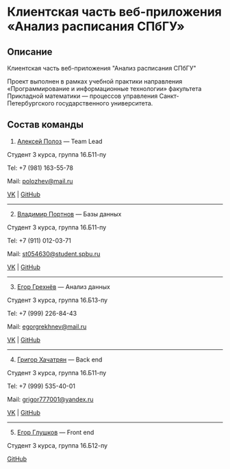 # Клиентская часть веб-приложения «Анализ расписания СПбГУ»
## Описание
Клиентская часть веб-приложения "Анализ расписания СПбГУ" 

Проект выполнен в рамках учебной практики направления «Программирование и информационные технологии» факультета Прикладной математики — процессов управления Санкт-Петербургского государственного университета.

## Состав команды
1. [Алексей Полоз](https://github.com/kosyachniy) — Team Lead

Студент 3 курса, группа 16.Б11-пу

Tel: +7 (981) 163-55-78

Mail: polozhev@mail.ru

[VK](https://vk.com/freakiller) | [GitHub](https://github.com/kosyachniy)

---

2. [Владимир Портнов](https://github.com/VPortnov) — Базы данных

Студент 3 курса, группа 16.Б11-пу

Tel: +7 (911) 012-03-71

Mail: st054630@student.spbu.ru

[VK](https://vk.com/id323263866) | [GitHub](https://github.com/VPortnov)

---

3. [Егор Грехнёв](https://github.com/Egor14) — Анализ данных

Студент 3 курса, группа 16.Б13-пу

Tel: +7 (999) 226-84-43

Mail: egorgrekhnev@mail.ru

[VK](https://vk.com/vipmegogor) | [GitHub](https://github.com/Egor14)

-----

4. [Григор Хачатрян](https://github.com/GrigorKhachatryan) — Back end

Студент 3 курса, группа 16.Б11-пу

Tel: +7 (999) 535-40-01

Mail: grigor777001@yandex.ru

[VK](https://vk.com/i82892777) | [GitHub](https://github.com/GrigorKhachatryan)

-----

5. [Егор Глушков](https://github.com/ExP98) — Front end

Студент 3 курса, группа 16.Б12-пу

[GitHub](https://github.com/ExP98)
